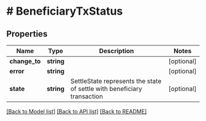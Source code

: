# # BeneficiaryTxStatus

## Properties

Name | Type | Description | Notes
------------ | ------------- | ------------- | -------------
**change_to** | **string** |  | [optional]
**error** | **string** |  | [optional]
**state** | **string** | SettleState represents the state of settle with beneficiary transaction | [optional]

[[Back to Model list]](../../README.md#models) [[Back to API list]](../../README.md#endpoints) [[Back to README]](../../README.md)
